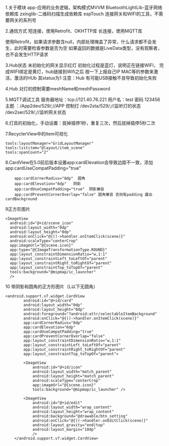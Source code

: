 
1.关于模块 
  app-应用的业务逻辑，架构模式MVVM
  BluetoothLightLib-蓝牙网络依赖库
  zxinglib-二维码扫描生成依赖库
  espTouch 连接网关和WIFI的工具，不需要网关的系列号

2.通信方式
  短连接，使用Retrofit、OKHTTP库
  长连接，使用MQTT库  
  
  使用Retrofit，如果请求参数含null，内部处理掩盖了异常，什么请求都不会发生，此时需要检查参数是否为空
  如果返回的数据是LiveData类型，没有观察者，也不会发生HTTP请求

3.Hub状态
 未初始化的网关显示红灯
 初始化过程是蓝灯，说明正在链接WIFI，
 完成WIFI绑定是黄灯，hub链接到Wifi之后 按一下上报自己IP MAC等的参数来激活，激活的HUb 其status为1
 注意：Hub 有可能USB接触不良导致初始化失败

4.Hub 对灯的控制需要meshName和meshPassword

5.MQTT调试工具
    服务器地址：tcp://121.40.76.221
    用户名：test 密码 123456
    主题 ：/App2dev/529/;//APP 控制灯
           /dev2sta/529/;//监听灯的状态
           /dev2ser/529/;//监听网关状态
           
6.灯具的初始化，手动设置：拔掉插停1秒，重复三次，然后拔掉插停5秒二次

7.RecyclerView中的item可视化

    tools:layoutManager="GridLayoutManager"
    tools:listitem="@layout/item_scene"
    tools:spanCount="2"

8.CardView在5.0前后版本设置app:cardElevation会导致边距不一致，添加app:cardUseCompatPadding="true"

        app:cardCornerRadius="8dp"  圆角
        app:cardElevation="6dp"   阴影
        app:cardUseCompatPadding="true"  阴影兼容
        app:cardPreventCornerOverlap="false" 圆角兼容 否则有padding 露出cardBackground
        
9正方形图片 

    <ImageView
      android:id="@+id/scene_icon"
      android:layout_width="0dp"
      android:layout_height="0dp"
      android:onClick="@{()->handler.onItemClick(scene)}"
      android:scaleType="centerCrop"
      app:imageUrl="@{scene.icon}"
      app:type="@{ImageTransformationType.ROUND}"
      app:layout_constraintDimensionRatio="w,1:1"
      app:layout_constraintLeft_toLeftOf="parent"
      app:layout_constraintRight_toRightOf="parent"
      app:layout_constraintTop_toTopOf="parent"
      tools:background="@mipmap/ic_launcher"
      />
   10 带阴影和圆角的正方形图片（L以下无圆角）
      
    <android.support.v7.widget.CardView
            android:id="@+id/card"
            android:layout_width="0dp"
            android:layout_height="0dp"
            android:foreground="?android:attr/selectableItemBackground"
            android:onClick="@{()->handler.onItemClick(scene)}"
            app:cardCornerRadius="8dp"
            app:cardElevation="6dp"
            app:cardUseCompatPadding="true"
            app:cardPreventCornerOverlap="false"
            app:layout_constraintDimensionRatio="w,1:1"
            app:layout_constraintLeft_toLeftOf="parent"
            app:layout_constraintRight_toRightOf="parent"
            app:layout_constraintTop_toTopOf="parent">

            <ImageView
                android:id="@+id/icon"
                android:layout_width="match_parent"
                android:layout_height="match_parent"
                android:scaleType="centerCrop"
                app:imageUrl="@{scene.icon}"
                tools:background="@mipmap/ic_launcher" />

            <ImageView
                android:id="@+id/edit"
                android:layout_width="wrap_content"
                android:layout_height="wrap_content"
                android:background="@drawable/btn_setting"
                android:onClick="@{()->handler.onEditClick(scene)}"
                android:layout_gravity="end|top"
                android:layout_margin="10dp"
                />
        </android.support.v7.widget.CardView>